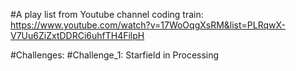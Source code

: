 #A play list from Youtube channel coding train: https://www.youtube.com/watch?v=17WoOqgXsRM&list=PLRqwX-V7Uu6ZiZxtDDRCi6uhfTH4FilpH

#Challenges:
#Challenge_1: Starfield in Processing